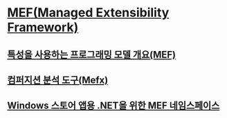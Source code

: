 # [MEF(Managed Extensibility Framework)](index.md)
## [특성을 사용하는 프로그래밍 모델 개요(MEF)](attributed-programming-model-overview-mef.md)
## [컴퍼지션 분석 도구(Mefx)](composition-analysis-tool-mefx.md)
## [Windows 스토어 앱용 .NET을 위한 MEF 네임스페이스](mef-for-net-for-windows-store-apps.md)
